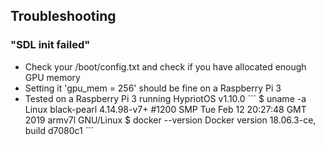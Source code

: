 ## Troubleshooting

### "SDL init failed"
- Check your /boot/config.txt and check if you have allocated enough GPU memory
- Setting it 'gpu_mem = 256' should be fine on a Raspberry Pi 3
- Tested on a Raspberry Pi 3 running HypriotOS v1.10.0
   ´´´
   $ uname -a
   Linux black-pearl 4.14.98-v7+ #1200 SMP Tue Feb 12 20:27:48 GMT 2019 armv7l GNU/Linux
   $ docker --version
   Docker version 18.06.3-ce, build d7080c1
   ´´´
